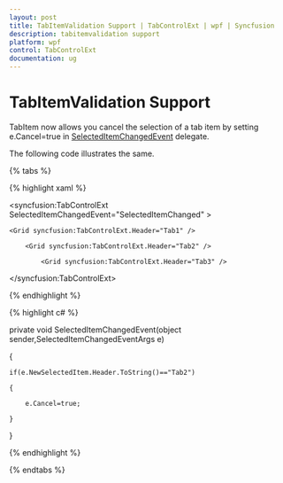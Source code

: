 ```yaml
---
layout: post
title: TabItemValidation Support | TabControlExt | wpf | Syncfusion
description: tabitemvalidation support
platform: wpf
control: TabControlExt
documentation: ug
---
```


# TabItemValidation Support

TabItem now allows you cancel the selection of a tab item by setting e.Cancel=true in [SelectedItemChangedEvent](https://help.syncfusion.com/cr/wpf/Syncfusion.Tools.Wpf~Syncfusion.Windows.Tools.Controls.TabControlExt~SelectedItemChangedEvent_EV.html) delegate.

The following code illustrates the same.

{% tabs %}

{% highlight xaml %}

<syncfusion:TabControlExt  SelectedItemChangedEvent="SelectedItemChanged" >

    <Grid syncfusion:TabControlExt.Header="Tab1" />

        <Grid syncfusion:TabControlExt.Header="Tab2" />

            <Grid syncfusion:TabControlExt.Header="Tab3" />

</syncfusion:TabControlExt>

{% endhighlight %}

{% highlight c# %}

private void SelectedItemChangedEvent(object sender,SelectedItemChangedEventArgs e)

{

    if(e.NewSelectedItem.Header.ToString()=="Tab2")

    {

        e.Cancel=true;

    }      

}

{% endhighlight %}

{% endtabs %}

